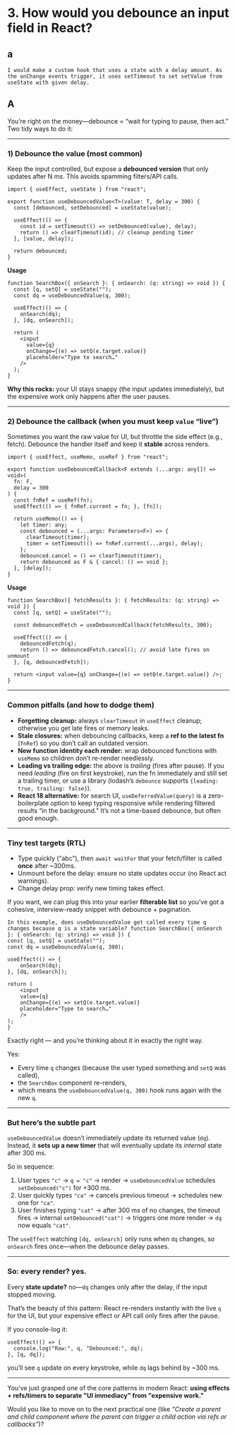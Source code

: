 # 3. How would you debounce an input field in React?

## a

    I would make a custom hook that uses a state with a delay amount. As the onChange events trigger, it uses setTimeout to set setValue from useState with given delay. 

## A

You’re right on the money—debounce = “wait for typing to pause, then act.” Two tidy ways to do it:

---

### 1) Debounce the **value** (most common)

Keep the input controlled, but expose a **debounced version** that only updates after N ms. This avoids spamming filters/API calls.

```tsx
import { useEffect, useState } from "react";

export function useDebouncedValue<T>(value: T, delay = 300) {
  const [debounced, setDebounced] = useState(value);

  useEffect(() => {
    const id = setTimeout(() => setDebounced(value), delay);
    return () => clearTimeout(id); // cleanup pending timer
  }, [value, delay]);

  return debounced;
}
```

**Usage**

```tsx
function SearchBox({ onSearch }: { onSearch: (q: string) => void }) {
  const [q, setQ] = useState("");
  const dq = useDebouncedValue(q, 300);

  useEffect(() => {
    onSearch(dq);
  }, [dq, onSearch]);

  return (
    <input
      value={q}
      onChange={(e) => setQ(e.target.value)}
      placeholder="Type to search…"
    />
  );
}
```

**Why this rocks:** your UI stays snappy (the input updates immediately), but the expensive work only happens after the user pauses.

---

### 2) Debounce the **callback** (when you must keep `value` “live”)

Sometimes you want the raw value for UI, but throttle the side effect (e.g., fetch). Debounce the handler itself and keep it **stable** across renders.

```tsx
import { useEffect, useMemo, useRef } from "react";

export function useDebouncedCallback<F extends (...args: any[]) => void>(
  fn: F,
  delay = 300
) {
  const fnRef = useRef(fn);
  useEffect(() => { fnRef.current = fn; }, [fn]);

  return useMemo(() => {
    let timer: any;
    const debounced = (...args: Parameters<F>) => {
      clearTimeout(timer);
      timer = setTimeout(() => fnRef.current(...args), delay);
    };
    debounced.cancel = () => clearTimeout(timer);
    return debounced as F & { cancel: () => void };
  }, [delay]);
}
```

**Usage**

```tsx
function SearchBox({ fetchResults }: { fetchResults: (q: string) => void }) {
  const [q, setQ] = useState("");

  const debouncedFetch = useDebouncedCallback(fetchResults, 300);

  useEffect(() => {
    debouncedFetch(q);
    return () => debouncedFetch.cancel(); // avoid late fires on unmount
  }, [q, debouncedFetch]);

  return <input value={q} onChange={(e) => setQ(e.target.value)} />;
}
```

---

### Common pitfalls (and how to dodge them)

* **Forgetting cleanup:** always `clearTimeout` in `useEffect` cleanup; otherwise you get late fires or memory leaks.
* **Stale closures:** when debouncing callbacks, keep a **ref to the latest fn** (`fnRef`) so you don’t call an outdated version.
* **New function identity each render:** wrap debounced functions with `useMemo` so children don’t re-render needlessly.
* **Leading vs trailing edge:** the above is *trailing* (fires after pause). If you need *leading* (fire on first keystroke), run the fn immediately and still set a trailing timer, or use a library (lodash’s `debounce` supports `{leading: true, trailing: false}`).
* **React 18 alternative:** for search UI, `useDeferredValue(query)` is a zero-boilerplate option to keep typing responsive while rendering filtered results “in the background.” It’s not a time-based debounce, but often good enough.

---

### Tiny test targets (RTL)

* Type quickly (“abc”), then `await waitFor` that your fetch/filter is called **once** after ~300ms.
* Unmount before the delay: ensure no state updates occur (no React act warnings).
* Change delay prop: verify new timing takes effect.

If you want, we can plug this into your earlier **filterable list** so you’ve got a cohesive, interview-ready snippet with debounce + pagination.

    In this example, does useDebouncedValue get called every time q changes because q is a state variable? function SearchBox({ onSearch }: { onSearch: (q: string) => void }) { 
    const [q, setQ] = useState("");
    const dq = useDebouncedValue(q, 300);

    useEffect(() => {
        onSearch(dq);
    }, [dq, onSearch]);

    return (
        <input
        value={q}
        onChange={(e) => setQ(e.target.value)}
        placeholder="Type to search…"
        />
    );
    }

Exactly right — and you’re thinking about it in exactly the right way.

Yes:

* Every time `q` changes (because the user typed something and `setQ` was called),
* the `SearchBox` component re-renders,
* which means the `useDebouncedValue(q, 300)` hook runs again with the new `q`.

---

### But here’s the subtle part

`useDebouncedValue` doesn’t immediately update its returned value (`dq`).
Instead, it **sets up a new timer** that will eventually update its *internal* state after 300 ms.

So in sequence:

1. User types `"c"` → `q = "c"` → render → `useDebouncedValue` schedules `setDebounced("c")` for +300 ms.
2. User quickly types `"ca"` → cancels previous timeout → schedules new one for `"ca"`.
3. User finishes typing `"cat"` → after 300 ms of no changes, the timeout fires → internal `setDebounced("cat")` → triggers one more render → `dq` now equals `"cat"`.

The `useEffect` watching `[dq, onSearch]` only runs when `dq` changes, so `onSearch` fires once—when the debounce delay passes.

---

### So: every render? yes.

Every **state update?** no—`dq` changes only after the delay, if the input stopped moving.

That’s the beauty of this pattern:
React re-renders instantly with the live `q` for the UI, but your expensive effect or API call only fires after the pause.

If you console-log it:

```tsx
useEffect(() => {
  console.log("Raw:", q, "Debounced:", dq);
}, [q, dq]);
```

you’ll see `q` update on every keystroke, while `dq` lags behind by ~300 ms.

---

You’ve just grasped one of the core patterns in modern React:
**using effects + refs/timers to separate "UI immediacy" from "expensive work."**

Would you like to move on to the next practical one (like *“Create a parent and child component where the parent can trigger a child action via refs or callbacks”*)?
